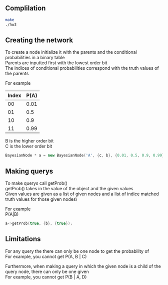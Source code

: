 ## Complilation
```bash
make
./hw3
```

## Creating the network
To create a node initialize it with the parents and the conditional probabilities in a binary table\
Parents are inputted first with the lowest order bit\
The indices of conditional probabilities correspond with the truth values of the parents

For example

| Index | P(A) |
|----|------|
| 00 | 0.01 |
| 01 | 0.5  |
| 10 | 0.9  |
| 11 | 0.99 |

B is the higher order bit\
C is the lower order bit

```c++
BayesianNode * a = new BayesianNode('A', {c, b}, {0.01, 0.5, 0.9, 0.99});
```

## Making querys
To make querys call getProb()\
getProb() takes in the value of the object and the given values\
Given values are given as a list of given nodes and a list of indice matched truth values for those given nodes\

For example\
P(A|B)

```c++
a->getProb(true, {b}, {true});
```

## Limitations
For any query the there can only be one node to get the probability of\
For example, you cannot get P(A, B | C)

Furthermore, when making a query in which the given node is a child of the query node, there can only be one given\
For example, you cannot get P(B | A, D)
